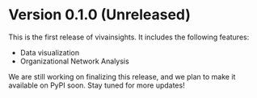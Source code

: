 # Version 0.1.0 (Unreleased)

This is the first release of vivainsights. It includes the following features:

- Data visualization
- Organizational Network Analysis

We are still working on finalizing this release, and we plan to make it available on PyPI soon. Stay tuned for more updates!